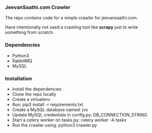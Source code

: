 ### JeevanSaathi.com Crawler  
The repo contains code for a simple crawler for jeevansaathi.com.  

Have intentionally not used a crawling tool like **scrapy** just to write something from scratch.

### Dependencies  
* Python3
* RabbitMQ
* MySQL

### Installation
- Install the dependencies
- Clone the repo locally
- Create a virtualenv
- Run:
	pip3 install -r requirements.txt
- Create a MySQL database named:
	jvs
- Update MySQL credentials in config.py:
	DB_CONNECTION_STRING
- Start a celery worker on tasks.py:
	celery worker -A tasks
- Run the crawler using:
	python3 crawler.py
